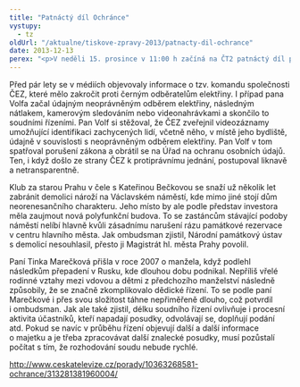 ```yaml
---
title: "Patnáctý díl Ochránce"
vystupy:
  - tz
oldUrl: "/aktualne/tiskove-zpravy-2013/patnacty-dil-ochrance"
date: 2013-12-13
perex: "<p>V neděli 15. prosince v 11:00 h začíná na ČT2 patnáctý díl pořadu Ochránce. Příběhy se tentokrát týkají ochrany osobních údajů, snahy občanů o záchranu domu v centru Prahy před demolicí a průtahů v dědickém řízení. Společné mají aktéři těchto případů jedno – nevzdávají se. Opakování tohoto dílu je na programu ČT2 ve středu 18. 12. ve 14:05 a další reprízy jsou pak v neděli a úterý vždy po půlnoci.</p>"
---
```


<!-- imported from the old website -->

<p>Před pár lety se v médiích objevovaly informace o tzv. komandu společnosti ČEZ, které mělo zakročit proti černým odběratelům elektřiny. I případ pana Volfa začal údajným neoprávněným odběrem elektřiny, následným nátlakem, kamerovým sledováním nebo videonahrávkami a skončilo to soudními řízeními. Pan Volf si stěžoval, že ČEZ zveřejnil videozáznamy umožňující identifikaci zachycených lidí, včetně něho, v místě jeho bydliště, údajně v souvislosti s neoprávněným odběrem elektřiny. Pan Volf v tom spatřoval porušení zákona a obrátil se na Úřad na ochranu osobních údajů. Ten, i když došlo ze strany ČEZ k protiprávnímu jednání, postupoval liknavě a netransparentně. </p><p>Klub za starou Prahu v čele s Kateřinou Bečkovou se snaží už několik let zabránit demolici nároží na Václavském náměstí, kde mimo jiné stojí dům neorenesančního charakteru. Jeho místo by ale podle představ investora měla zaujmout nová polyfunkční budova. To se zastáncům stávající podoby náměstí nelíbí hlavně kvůli zásadnímu narušení rázu památkové rezervace v centru hlavního města. Jak ombudsman zjistil, Národní památkový ústav s demolicí nesouhlasil, přesto ji Magistrát hl. města Prahy povolil.</p><p>Paní Tinka Marečková přišla v roce 2007 o manžela, když podlehl následkům přepadení v Rusku, kde dlouhou dobu podnikal. Nepříliš vřelé rodinné vztahy mezi vdovou a dětmi z předchozího manželství následně způsobily, že se značně zkomplikovalo dědické řízení. To se podle paní Marečkové i přes svou složitost táhne nepřiměřeně dlouho, což potvrdil i ombudsman. Jak ale také zjistil, délku soudního řízení ovlivňuje i procesní aktivita účastníků, kteří napadají posudky, odvolávají se, doplňují podání atd. Pokud se navíc v průběhu řízení objevují další a další informace o majetku a je třeba zpracovávat další znalecké posudky, musí pozůstalí počítat s tím, že rozhodování soudu nebude rychlé.</p><p><a title="Otevření do nového okna" href="http://www.ceskatelevize.cz/porady/10363268581-ochrance/313281381960004/" target="_blank">http://www.ceskatelevize.cz/porady/10363268581-ochrance/313281381960004/</a>  </p>
